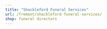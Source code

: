 ```yaml
---
title: "Shackleford Funeral Services"
url: /fremont/shackleford-funeral-services/
shop: funeral directors
---
```

